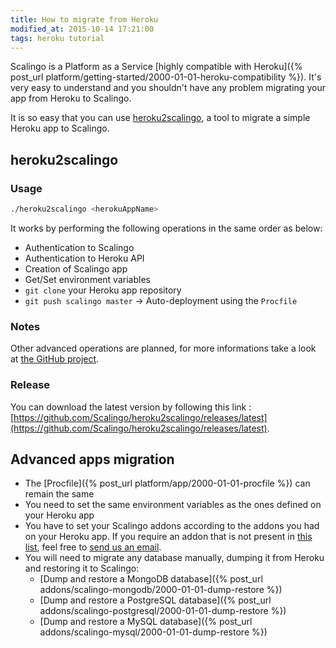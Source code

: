 ```yaml
---
title: How to migrate from Heroku
modified_at: 2015-10-14 17:21:00
tags: heroku tutorial
---
```


Scalingo is a Platform as a Service [highly compatible with Heroku]({% post_url platform/getting-started/2000-01-01-heroku-compatibility %}). It's very easy to understand and you shouldn't have any problem migrating your app from Heroku to Scalingo.

It is so easy that you can use [heroku2scalingo](https://github.com/Scalingo/heroku2scalingo/releases/latest), a tool to migrate a simple Heroku app to Scalingo.

## heroku2scalingo

### Usage

```bash
./heroku2scalingo <herokuAppName>
```

It works by performing the following operations in the same order as below:

* Authentication to Scalingo
* Authentication to Heroku API
* Creation of Scalingo app
* Get/Set environment variables
* `git clone` your Heroku app repository
* `git push scalingo master` -> Auto-deployment using the `Procfile`

### Notes

Other advanced operations are planned, for more informations take a look at [the GitHub project](https://github.com/Scalingo/heroku2scalingo/#todo).

### Release

You can download the latest version by following this link : [https://github.com/Scalingo/heroku2scalingo/releases/latest](https://github.com/Scalingo/heroku2scalingo/releases/latest).

## Advanced apps migration

* The [Procfile]({% post_url platform/app/2000-01-01-procfile %}) can remain the same
* You need to set the same environment variables as the ones defined on your Heroku app
* You have to set your Scalingo addons according to the addons you had on your Heroku app.
  If you require an addon that is not present in [this list](https://scalingo.com/addons),
  feel free to [send us an email](mailto:support@scalingo.com).
* You will need to migrate any database manually, dumping it from Heroku and restoring it to Scalingo:
  * [Dump and restore a MongoDB database]({% post_url addons/scalingo-mongodb/2000-01-01-dump-restore %})
  * [Dump and restore a PostgreSQL database]({% post_url addons/scalingo-postgresql/2000-01-01-dump-restore %})
  * [Dump and restore a MySQL database]({% post_url addons/scalingo-mysql/2000-01-01-dump-restore %})
